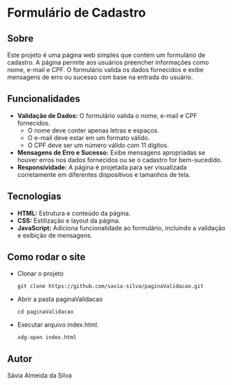 # Formulário de Cadastro

## Sobre

Este projeto é uma página web simples que contém um formulário de cadastro. A página permite aos usuários preencher informações como nome, e-mail e CPF. O formulário valida os dados fornecidos e exibe mensagens de erro ou sucesso com base na entrada do usuário.

## Funcionalidades

- **Validação de Dados:** O formulário valida o nome, e-mail e CPF fornecidos.
  - O nome deve conter apenas letras e espaços.
  - O e-mail deve estar em um formato válido.
  - O CPF deve ser um número válido com 11 dígitos.
- **Mensagens de Erro e Sucesso:** Exibe mensagens apropriadas se houver erros nos dados fornecidos ou se o cadastro for bem-sucedido.
- **Responsividade:** A página é projetada para ser visualizada corretamente em diferentes dispositivos e tamanhos de tela.

## Tecnologias

- **HTML:** Estrutura e conteúdo da página.
- **CSS:** Estilização e layout da página. 
- **JavaScript:** Adiciona funcionalidade ao formulário, incluindo a validação e exibição de mensagens.

## Como rodar o site

- Clonar o projeto

  ```git clone https://github.com/savia-silva/paginaValidacao.git```

- Abrir a pasta paginaValidacao

  ```cd paginaValidacao```

 - Executar arquivo index.html.

    ```xdg-open index.html```

## Autor

Sávia Almeida da Silva
